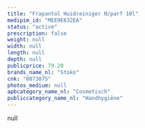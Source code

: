 ```yaml
---
title: "Frapantol Huidreiniger N/parf 10l"
medipim_id: "MEE9E632EA"
status: "active"
prescription: false
weight: null
width: null
length: null
depth: null
publicprice: 79.20
brands_name_nl: "Stoko"
cnk: "0873075"
photos_medium: null
apbcategory_name_nl: "Cosmetisch"
publiccategory_name_nl: "Handhygiëne"
---
```

null
